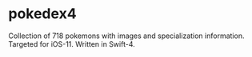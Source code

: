 # pokedex4
Collection of 718 pokemons with images and specialization information.
Targeted for iOS-11. Written in Swift-4.
